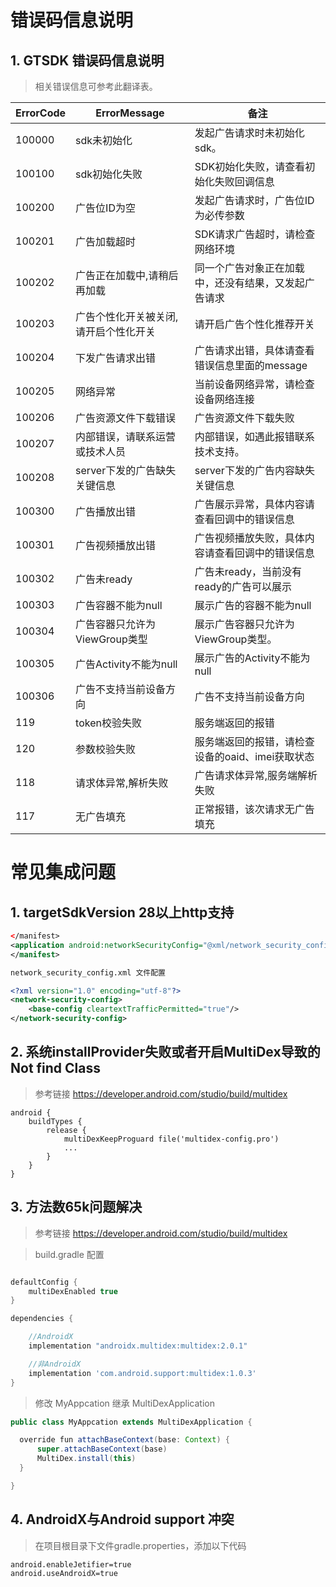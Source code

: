 # 错误码信息说明

## 1. GTSDK 错误码信息说明

> 相关错误信息可参考此翻译表。

| ErrorCode | ErrorMessage | 备注 |
| --- | --- | --- |
| 100000 |sdk未初始化	|发起广告请求时未初始化sdk。|
| 100100 | sdk初始化失败|SDK初始化失败，请查看初始化失败回调信息|
| 100200 | 广告位ID为空|发起广告请求时，广告位ID为必传参数|
| 100201 | 广告加载超时|SDK请求广告超时，请检查网络环境|
| 100202 |广告正在加载中,请稍后再加载|同一个广告对象正在加载中，还没有结果，又发起广告请求|
| 100203 |广告个性化开关被关闭,请开启个性化开关|请开启广告个性化推荐开关|
| 100204 | 下发广告请求出错	|   广告请求出错，具体请查看错误信息里面的message     |
| 100205 | 网络异常			|当前设备网络异常，请检查设备网络连接|
| 100206 | 广告资源文件下载错误			|广告资源文件下载失败|
| 100207 | 内部错误，请联系运营或技术人员|内部错误，如遇此报错联系技术支持。|
| 100208 | server下发的广告缺失关键信息|server下发的广告内容缺失关键信息|
| 100300 |广告播放出错	|广告展示异常，具体内容请查看回调中的错误信息|
| 100301 |广告视频播放出错|广告视频播放失败，具体内容请查看回调中的错误信息|
| 100302 | 广告未ready		|广告未ready，当前没有ready的广告可以展示|
| 100303 | 广告容器不能为null|展示广告的容器不能为null|
| 100304 | 广告容器只允许为ViewGroup类型|展示广告容器只允许为ViewGroup类型。|
| 100305 | 广告Activity不能为null|展示广告的Activity不能为null|
| 100306 | 广告不支持当前设备方向		|广告不支持当前设备方向|
| 119 | token校验失败			| 服务端返回的报错 |
| 120 | 参数校验失败			|服务端返回的报错，请检查设备的oaid、imei获取状态|
| 118 | 请求体异常,解析失败			|广告请求体异常,服务端解析失败|
| 117 | 无广告填充		 |正常报错，该次请求无广告填充|



# 常见集成问题

## 1. targetSdkVersion 28以上http支持

```xml
</manifest>
<application android:networkSecurityConfig="@xml/network_security_config">
</manifest>

network_security_config.xml 文件配置

<?xml version="1.0" encoding="utf-8"?>
<network-security-config>
    <base-config cleartextTrafficPermitted="true"/>
</network-security-config>
```

## 2. 系统installProvider失败或者开启MultiDex导致的Not find Class
> 参考链接 <https://developer.android.com/studio/build/multidex>

```
android {
    buildTypes {
        release {
            multiDexKeepProguard file('multidex-config.pro')
            ...
        }
    }
}
```

## 3. 方法数65k问题解决

> 参考链接 <https://developer.android.com/studio/build/multidex>


>   build.gradle 配置

```groovy

defaultConfig {
    multiDexEnabled true
}

dependencies {

    //AndroidX
    implementation "androidx.multidex:multidex:2.0.1"

    //非AndroidX
    implementation 'com.android.support:multidex:1.0.3'
}
```

>   修改 MyAppcation 继承 MultiDexApplication

```java
public class MyAppcation extends MultiDexApplication {

  override fun attachBaseContext(base: Context) {
      super.attachBaseContext(base)
      MultiDex.install(this)
  }

}
```


## 4. AndroidX与Android support 冲突

> 在项目根目录下文件gradle.properties，添加以下代码

```
android.enableJetifier=true
android.useAndroidX=true
```
